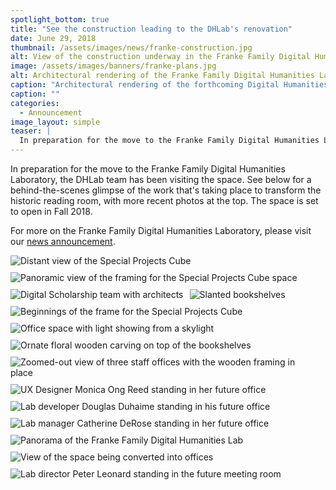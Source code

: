 ```yaml
---
spotlight_bottom: true
title: "See the construction leading to the DHLab's renovation"
date: June 29, 2018
thumbnail: /assets/images/news/franke-construction.jpg
alt: View of the construction underway in the Franke Family Digital Humanities Laboratory
image: /assets/images/banners/franke-plans.jpg
alt: Architectural rendering of the Franke Family Digital Humanities Laboratory
caption: "Architectural rendering of the forthcoming Digital Humanities Lab in the Franke Family Reading Room, courtesy of Apicella + Bunton Architects, LLC (January 8, 2018)."
caption: ""
categories:
  - Announcement
image_layout: simple
teaser: |
  In preparation for the move to the Franke Family Digital Humanities Laboratory, the DHLab team has been visiting the space. Get a behind-the-scenes glimpse of the work that's taking place to transform the historic reading room.
---
```

In preparation for the move to the Franke Family Digital Humanities Laboratory, the DHLab team has been visiting the space. See below for a behind-the-scenes glimpse of the work that's taking place to transform the historic reading room, with more recent photos at the top. The space is set to open in Fall 2018.

For more on the Franke Family Digital Humanities Laboratory, please visit our <a href='http://dhlab.yale.edu/news/2018-05-10-franke-renovation.html' target='_blank'>news announcement</a>.

<img src='{{site.baseurl}}/assets/images/news/franke-cube-glass.jpg'
     alt="Distant view of the Special Projects Cube" 
     style='float: left; margin-right: 10px; padding-bottom: 10px' />
<img src='{{site.baseurl}}/assets/images/news/franke-cube-panorama.jpg'
     alt="Panoramic view of the framing for the Special Projects Cube space" 
     style='float: left; margin-right: 10px; padding-bottom: 10px' />
<img src='{{site.baseurl}}/assets/images/news/franke-team-cropped.jpg'
     alt="Digital Scholarship team with architects" 
     style='float: left; margin-right: 10px; padding-bottom: 10px' />
<img src='{{site.baseurl}}/assets/images/news/franke-bookshelves.jpg'
     alt="Slanted bookshelves" 
     style='float: left; margin-right: 10px; padding-bottom: 10px' />
<img src='{{site.baseurl}}/assets/images/news/franke-cube.jpg'
     alt="Beginnings of the frame for the Special Projects Cube" 
     style='float: left; margin-right: 10px; padding-bottom: 10px' />
<img src='{{site.baseurl}}/assets/images/news/franke-office-skylight.jpg'
     alt="Office space with light showing from a skylight" 
     style='float: left; margin-right: 10px; padding-bottom: 10px' />
<img src='{{site.baseurl}}/assets/images/news/franke-relief-cropped.jpg'
     alt="Ornate floral wooden carving on top of the bookshelves" 
     style='float: left; margin-right: 10px; padding-bottom: 10px' />
<img src='{{site.baseurl}}/assets/images/news/franke-offices-side.jpg'
     alt="Zoomed-out view of three staff offices with the wooden framing in place" 
     style='float: left; margin-right: 10px; padding-bottom: 10px' />
<img src='{{site.baseurl}}/assets/images/news/franke-mor.jpg'
     alt="UX Designer Monica Ong Reed standing in her future office" 
     style='float: left; margin-right: 10px; padding-bottom: 10px' />
<img src='{{site.baseurl}}/assets/images/news/franke-dd.jpg'
     alt="Lab developer Douglas Duhaime standing in his future office" 
     style='float: left; margin-right: 10px; padding-bottom: 10px' />
<img src='{{site.baseurl}}/assets/images/news/franke-cd.jpg'
     alt="Lab manager Catherine DeRose standing in her future office" 
     style='float: left; margin-right: 10px; padding-bottom: 10px' />
<img src='{{site.baseurl}}/assets/images/news/franke-panorama.jpg'
     alt="Panorama of the Franke Family Digital Humanities Lab" 
     style='float: left; margin-right: 10px; padding-bottom: 10px' />
<img src='{{site.baseurl}}/assets/images/news/franke-offices.jpg'
     alt="View of the space being converted into offices" 
     style='float: left; margin-right: 10px; padding-bottom: 10px' />
<img src='{{site.baseurl}}/assets/images/news/franke-pl.jpg'
     alt="Lab director Peter Leonard standing in the future meeting room" 
     style='float: left; margin-right: 10px; padding-bottom: 10px' />
